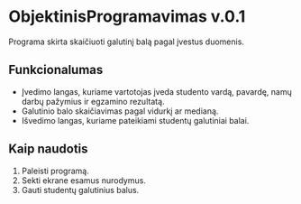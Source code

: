 # ObjektinisProgramavimas v.0.1

Programa skirta skaičiuoti galutinį balą pagal įvestus duomenis.

## Funkcionalumas

- Įvedimo langas, kuriame vartotojas įveda studento vardą, pavardę, namų darbų pažymius ir egzamino rezultatą.
- Galutinio balo skaičiavimas pagal vidurkį ar medianą.
- Išvedimo langas, kuriame pateikiami studentų galutiniai balai.

## Kaip naudotis

1. Paleisti programą.
2. Sekti ekrane esamus nurodymus.
3. Gauti studentų galutinius balus.